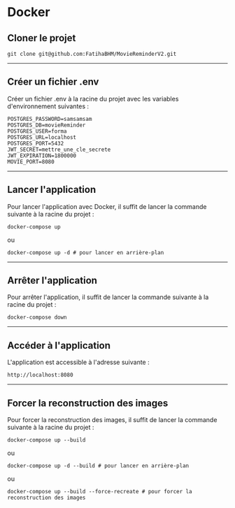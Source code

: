 # Docker
## Cloner le projet

```shell
git clone git@github.com:FatihaBHM/MovieReminderV2.git
```

---

## Créer un fichier .env

Créer un fichier .env à la racine du projet avec les variables d'environnement suivantes :
```
POSTGRES_PASSWORD=samsamsam
POSTGRES_DB=movieReminder
POSTGRES_USER=forma
POSTGRES_URL=localhost
POSTGRES_PORT=5432
JWT_SECRET=mettre_une_cle_secrete
JWT_EXPIRATION=1800000
MOVIE_PORT=8080
```

---

## Lancer l'application

Pour lancer l'application avec Docker, il suffit de lancer la commande suivante à la racine du projet :
```shell
docker-compose up
```
ou
```shell
docker-compose up -d # pour lancer en arrière-plan
```

---

## Arrêter l'application

Pour arrêter l'application, il suffit de lancer la commande suivante à la racine du projet :
```shell
docker-compose down
```

---

## Accéder à l'application

L'application est accessible à l'adresse suivante :
```
http://localhost:8080
```

---

## Forcer la reconstruction des images

Pour forcer la reconstruction des images, il suffit de lancer la commande suivante à la racine du projet :
```shell
docker-compose up --build
```
ou
```shell
docker-compose up -d --build # pour lancer en arrière-plan
```
ou
```shell
docker-compose up --build --force-recreate # pour forcer la reconstruction des images
```


